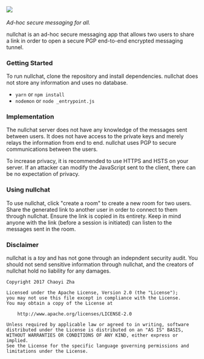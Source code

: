 ![](http://i.imgur.com/u064S5b.png)
--------------------
_Ad-hoc secure messaging for all._

nullchat is an ad-hoc secure messaging app that allows two users to share a link in order to open a secure
PGP end-to-end encrypted messaging tunnel.

### Getting Started
To run nullchat, clone the repository and install dependencies. nullchat does not store any information and
uses no database.
 - `yarn` or `npm install`
 - `nodemon` or `node _entrypoint.js`

### Implementation
The nullchat server does not have any knowledge of the messages sent between users. It does not have access to the private
keys and merely relays the information from end to end. nullchat uses PGP to secure communications between the users.

To increase privacy, it is recommended to use HTTPS and HSTS on your server. If an attacker can modify the JavaScript sent to the client, there can be no expectation of privacy.

### Using nullchat
To use nullchat, click "create a room" to create a new room for two users. Share the generated link to another user in order to connect to them through nullchat. Ensure the link is copied in its entirety. Keep in mind anyone with the link (before a session is initiated) can listen to the messages sent in the room.

### Disclaimer
nullchat is a *toy* and has not gone through an indepndent security audit. You should not send sensitive information through nullchat, and the creators of nullchat hold no liability for any damages. 

```
Copyright 2017 Chaoyi Zha

Licensed under the Apache License, Version 2.0 (the "License");
you may not use this file except in compliance with the License.
You may obtain a copy of the License at

    http://www.apache.org/licenses/LICENSE-2.0

Unless required by applicable law or agreed to in writing, software
distributed under the License is distributed on an "AS IS" BASIS,
WITHOUT WARRANTIES OR CONDITIONS OF ANY KIND, either express or implied.
See the License for the specific language governing permissions and
limitations under the License.
```
